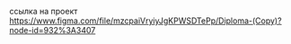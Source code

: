 ссылка на проект
https://www.figma.com/file/mzcpaiVryiyJgKPWSDTePp/Diploma-(Copy)?node-id=932%3A3407
